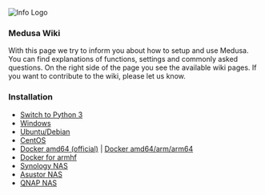 
![Info Logo](https://i.imgur.com/TCi7NIC.png)
  
### Medusa Wiki

With this page we try to inform you about how to setup and use Medusa.
You can find explanations of functions, settings and commonly asked questions.
On the right side of the page you see the available wiki pages. If you want to
contribute to the wiki, please let us know.

### Installation

- [Switch to Python 3](https://github.com/pymedusa/Medusa/wiki/Switch-to-Python-3)
- [Windows](https://github.com/pymedusa/Medusa/wiki/Medusa-Windows-Installer)
- [Ubuntu/Debian](https://github.com/pymedusa/Medusa/wiki/Medusa-installation-Debian-Ubuntu)
- [CentOS](https://github.com/pymedusa/Medusa/wiki/Medusa-installation-CentOS)
- [Docker amd64 (official)](https://hub.docker.com/r/pymedusa/medusa) | [Docker amd64/arm/arm64](https://hub.docker.com/r/linuxserver/medusa)
- [Docker for armhf](https://github.com/pymedusa/Medusa/wiki/Medusa-Docker-for-ARMHF--and-Nginx-Proxy-Config#install-docker-for-armhf)
- [Synology NAS](https://github.com/SynoCommunity/spksrc/issues/3710#issuecomment-524808904)
- [Asustor NAS](https://github.com/pymedusa/Medusa/issues/7342#issuecomment-553765241)
- [QNAP NAS](https://onecdonly.github.io/sherpa/)